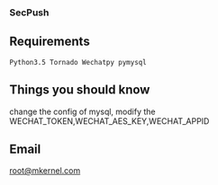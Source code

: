 ### SecPush
## Requirements
`
Python3.5
Tornado
Wechatpy
pymysql
`
## Things you should know
change the config of mysql, modify the WECHAT_TOKEN,WECHAT_AES_KEY,WECHAT_APPID

## Email
root@mkernel.com
